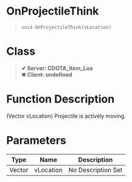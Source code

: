 # OnProjectileThink
> `void OnProjectileThink(vLocation)`
# Class
> __✔ Server: CDOTA_Item_Lua__  
> __✖ Client: undefined__  
# Function Description
(Vector vLocation) Projectile is actively moving.
# Parameters
Type|Name|Description
--|--|--
Vector|vLocation|No Description Set
